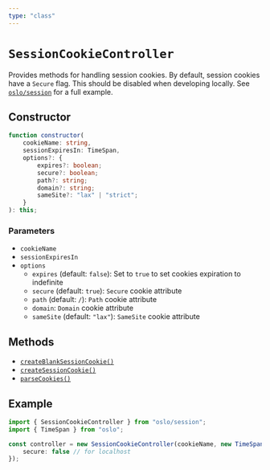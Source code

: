 ```yaml
---
type: "class"
---
```


# `SessionCookieController`

Provides methods for handling session cookies. By default, session cookies have a `Secure` flag. This should be disabled when developing locally. See [`oslo/session`](/reference/session) for a full example.

## Constructor

```ts
function constructor(
	cookieName: string,
	sessionExpiresIn: TimeSpan,
	options?: {
		expires?: boolean;
		secure?: boolean;
		path?: string;
		domain?: string;
		sameSite?: "lax" | "strict";
	}
): this;
```

### Parameters

- `cookieName`
- `sessionExpiresIn`
- `options`
  - `expires` (default: `false`): Set to `true` to set cookies expiration to indefinite
  - `secure` (default: `true`): `Secure` cookie attribute
  - `path` (default: `/`): `Path` cookie attribute
  - `domain`: `Domain` cookie attribute
  - `sameSite` (default: `"lax"`): `SameSite` cookie attribute

## Methods

- [`createBlankSessionCookie()`](ref:session/SessionCookieController)
- [`createSessionCookie()`](ref:session/SessionCookieController)
- [`parseCookies()`](ref:session/SessionCookieController)

## Example

```ts
import { SessionCookieController } from "oslo/session";
import { TimeSpan } from "oslo";

const controller = new SessionCookieController(cookieName, new TimeSpan(30, "d"), {
	secure: false // for localhost
});
```
